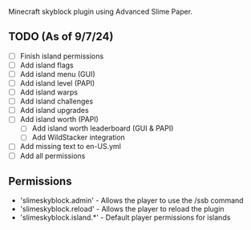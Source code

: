 Minecraft skyblock plugin using Advanced Slime Paper.

## TODO (As of 9/7/24)
- [ ] Finish island permissions
- [ ] Add island flags
- [ ] Add island menu (GUI)
- [ ] Add island level (PAPI)
- [ ] Add island warps
- [ ] Add island challenges
- [ ] Add island upgrades
- [ ] Add island worth (PAPI)
    - [ ] Add island worth leaderboard (GUI & PAPI) 
    - [ ] Add WildStacker integration
- [ ] Add missing text to en-US.yml
- [ ] Add all permissions

## Permissions
- 'slimeskyblock.admin' - Allows the player to use the /ssb command
- 'slimeskyblock.reload' - Allows the player to reload the plugin
- 'slimeskyblock.island.*' - Default player permissions for islands